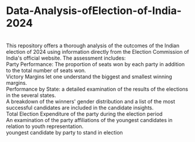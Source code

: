 # Data-Analysis-ofElection-of-India-2024
<br>
This repository offers a thorough analysis of the outcomes of the Indian election of 2024 using information directly from the Election Commission of India's official website. The assessment includes:
<br>
Party Performance: The proportion of seats won by each party in addition to the total number of seats won.
<br>
Victory Margins let one understand the biggest and smallest winning margins.
<br>
Performance by State: a detailed examination of the results of the elections in the several states.
<br>
A breakdown of the winners' gender distribution and a list of the most successful candidates are included in the candidate insights.
<br>
Total Election Expenditure of the party during the election period
<br>
An examination of the party affiliations of the youngest candidates in relation to youth representation.
<br>
youngest candidate by party to stand in election
